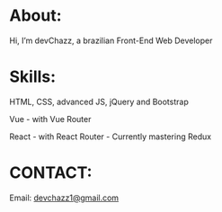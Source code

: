 # About:
Hi, I’m devChazz, a brazilian Front-End Web Developer

# Skills: 
HTML, CSS, advanced JS, jQuery and Bootstrap

Vue - with Vue Router 

React - with React Router - Currently mastering Redux

# CONTACT:

Email: devchazz1@gmail.com
<!---
devchazz/devchazz is a ✨ special ✨ repository because its `README.md` (this file) appears on your GitHub profile.
You can click the Preview link to take a look at your changes.
--->
